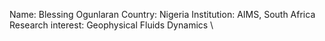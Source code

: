 Name: Blessing Ogunlaran
Country: Nigeria
Institution: AIMS, South Africa
Research interest: Geophysical Fluids Dynamics \

